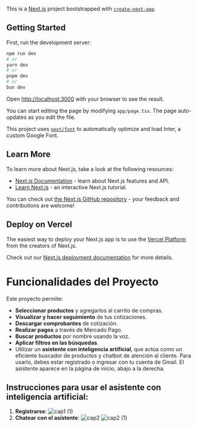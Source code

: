 This is a [Next.js](https://nextjs.org/) project bootstrapped with [`create-next-app`](https://github.com/vercel/next.js/tree/canary/packages/create-next-app).

## Getting Started

First, run the development server:

```bash
npm run dev
# or
yarn dev
# or
pnpm dev
# or
bun dev
```

Open [http://localhost:3000](http://localhost:3000) with your browser to see the result.

You can start editing the page by modifying `app/page.tsx`. The page auto-updates as you edit the file.

This project uses [`next/font`](https://nextjs.org/docs/basic-features/font-optimization) to automatically optimize and load Inter, a custom Google Font.

## Learn More

To learn more about Next.js, take a look at the following resources:

- [Next.js Documentation](https://nextjs.org/docs) - learn about Next.js features and API.
- [Learn Next.js](https://nextjs.org/learn) - an interactive Next.js tutorial.

You can check out [the Next.js GitHub repository](https://github.com/vercel/next.js/) - your feedback and contributions are welcome!

## Deploy on Vercel

The easiest way to deploy your Next.js app is to use the [Vercel Platform](https://vercel.com/new?utm_medium=default-template&filter=next.js&utm_source=create-next-app&utm_campaign=create-next-app-readme) from the creators of Next.js.

Check out our [Next.js deployment documentation](https://nextjs.org/docs/deployment) for more details.

# Funcionalidades del Proyecto

Este proyecto permite:

- **Seleccionar productos** y agregarlos al carrito de compras.
- **Visualizar y hacer seguimiento** de tus cotizaciones.
- **Descargar comprobantes** de cotización.
- **Realizar pagos** a través de Mercado Pago.
- **Buscar productos** por nombre usando la voz.
- **Aplicar filtros en las búsquedas**.
- Utilizar un **asistente con inteligencia artificial**, que actúa como un eficiente buscador de productos y chatbot de atención al cliente. Para usarlo, debes estar registrado o ingresar con tu cuenta de Gmail. El asistente aparece en la página de inicio, abajo a la derecha.

## Instrucciones para usar el asistente con inteligencia artificial:

1. **Registrarse**:
   ![cap1 (1)](https://github.com/user-attachments/assets/2a42f7c6-a7a2-4e27-8dec-a1a6dd88e84f)
2. **Chatear con el asistente**:
   ![cap2](https://github.com/user-attachments/assets/642f43a0-f2c1-41a9-a4a4-b865882f5f96)
   ![cap2 (1)](https://github.com/user-attachments/assets/6643bd1f-ff06-4411-9b1a-59c9dce2e986)
